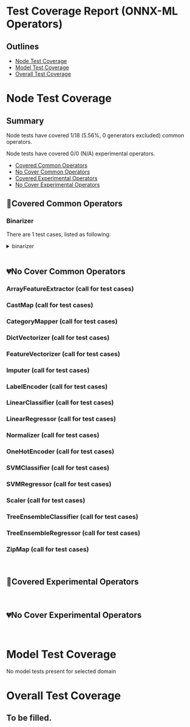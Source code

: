<!--- SPDX-License-Identifier: Apache-2.0 -->
# Test Coverage Report (ONNX-ML Operators)
## Outlines
* [Node Test Coverage](#node-test-coverage)
* [Model Test Coverage](#model-test-coverage)
* [Overall Test Coverage](#overall-test-coverage)
# Node Test Coverage
## Summary
Node tests have covered 1/18 (5.56%, 0 generators excluded) common operators.

Node tests have covered 0/0 (N/A) experimental operators.

* [Covered Common Operators](#covered-common-operators)
* [No Cover Common Operators](#no-cover-common-operators)
* [Covered Experimental Operators](#covered-experimental-operators)
* [No Cover Experimental Operators](#no-cover-experimental-operators)

## &#x1F49A;Covered Common Operators
### Binarizer
There are 1 test cases, listed as following:
<details>
<summary>binarizer</summary>

```python
threshold = 1.0
node = onnx.helper.make_node(
    "Binarizer",
    inputs=["X"],
    outputs=["Y"],
    threshold=threshold,
    domain="ai.onnx.ml",
)
x = np.random.randn(3, 4, 5).astype(np.float32)
y = compute_binarizer(x, threshold)[0]

expect(node, inputs=[x], outputs=[y], name="test_binarizer")
```

</details>


<br/>

## &#x1F494;No Cover Common Operators
### ArrayFeatureExtractor (call for test cases)


### CastMap (call for test cases)


### CategoryMapper (call for test cases)


### DictVectorizer (call for test cases)


### FeatureVectorizer (call for test cases)


### Imputer (call for test cases)


### LabelEncoder (call for test cases)


### LinearClassifier (call for test cases)


### LinearRegressor (call for test cases)


### Normalizer (call for test cases)


### OneHotEncoder (call for test cases)


### SVMClassifier (call for test cases)


### SVMRegressor (call for test cases)


### Scaler (call for test cases)


### TreeEnsembleClassifier (call for test cases)


### TreeEnsembleRegressor (call for test cases)


### ZipMap (call for test cases)


<br/>

## &#x1F49A;Covered Experimental Operators
<br/>

## &#x1F494;No Cover Experimental Operators
<br/>

# Model Test Coverage
No model tests present for selected domain
# Overall Test Coverage
## To be filled.
